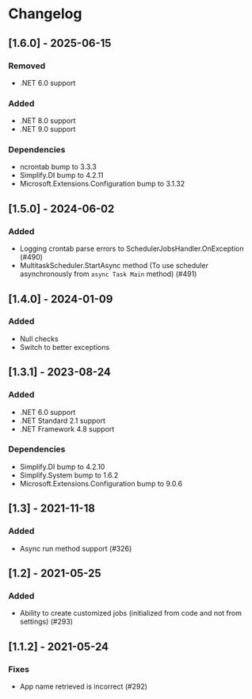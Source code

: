 # Changelog

## [1.6.0] - 2025-06-15

### Removed

- .NET 6.0 support

### Added

- .NET 8.0 support
- .NET 9.0 support

### Dependencies

- ncrontab bump to 3.3.3
- Simplify.DI bump to 4.2.11
- Microsoft.Extensions.Configuration bump to 3.1.32

## [1.5.0] - 2024-06-02

### Added

- Logging crontab parse errors to SchedulerJobsHandler.OnException (#490)
- MultitaskScheduler.StartAsync method (To use scheduler asynchronously from `async Task Main` method) (#491)

## [1.4.0] - 2024-01-09

### Added

- Null checks
- Switch to better exceptions

## [1.3.1] - 2023-08-24

### Added

- .NET 6.0 support
- .NET Standard 2.1 support
- .NET Framework 4.8 support

### Dependencies

- Simplify.DI bump to 4.2.10
- Simplify.System bump to 1.6.2
- Microsoft.Extensions.Configuration bump to 9.0.6

## [1.3] - 2021-11-18

### Added

- Async run method support (#326)

## [1.2] - 2021-05-25

### Added

- Ability to create customized jobs (initialized from code and not from settings) (#293)

## [1.1.2] - 2021-05-24

### Fixes

- App name retrieved is incorrect (#292)
